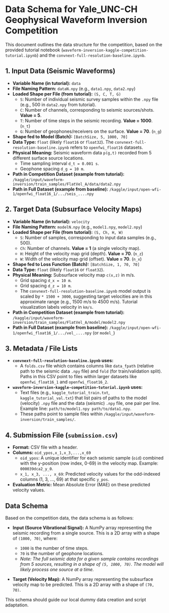 # Data Schema for Yale_UNC-CH Geophysical Waveform Inversion Competition

This document outlines the data structure for the competition, based on the provided tutorial notebook (`waveform-inversion-kaggle-competition-tutorial.ipynb`) and the `convnext-full-resolution-baseline.ipynb`.

## 1. Input Data (Seismic Waveforms)

-   **Variable Name (in tutorial):** `data`
-   **File Naming Pattern:** `dataN.npy` (e.g., `data1.npy`, `data2.npy`)
-   **Loaded Shape per File (from tutorial):** `(S, C, T, G)`
    -   `S`: Number of individual seismic survey samples within the `.npy` file (e.g., 500 in `data2.npy` from tutorial).
    -   `C`: Number of channels, corresponding to seismic sources/shots. **Value = 5**.
    -   `T`: Number of time steps in the seismic recording. **Value = 1000**. (`n_t`)
    -   `G`: Number of geophones/receivers on the surface. **Value = 70**. (`n_g`)
-   **Shape fed to Model (Batch):** `[BatchSize, 5, 1000, 70]`
-   **Data Type:** `float` (likely `float16` or `float32`). The `convnext-full-resolution-baseline.ipynb` refers to `openfwi_float16` datasets.
-   **Physical Meaning:** Seismic waveform data `p(g,t)` recorded from 5 different surface source locations.
    -   Time sampling interval `d_t = 0.001 s`.
    -   Geophone spacing `d_g = 10 m`.
-   **Path in Competition Dataset (example from tutorial):** `/kaggle/input/waveform-inversion/train_samples/FlatVel_A/data/data2.npy`
-   **Path in Full Dataset (example from baseline):** `/kaggle/input/open-wfi-1/openfwi_float16_1/.../seis_....npy`

## 2. Target Data (Subsurface Velocity Maps)

-   **Variable Name (in tutorial):** `velocity`
-   **File Naming Pattern:** `modelN.npy` (e.g., `model1.npy`, `model2.npy`)
-   **Loaded Shape per File (from tutorial):** `(S, Ch, H, W)`
    -   `S`: Number of samples, corresponding to input data samples (e.g., 500).
    -   `Ch`: Number of channels. **Value = 1** (a single velocity map).
    -   `H`: Height of the velocity map grid (depth). **Value = 70**. (`n_z`)
    -   `W`: Width of the velocity map grid (offset). **Value = 70**. (`n_x`)
-   **Shape fed to Loss Function (Batch):** `[BatchSize, 1, 70, 70]`
-   **Data Type:** `float` (likely `float16` or `float32`).
-   **Physical Meaning:** Subsurface velocity map `c(x,z)` in m/s.
    -   Grid spacing `d_x = 10 m`.
    -   Grid spacing `d_z = 10 m`.
    -   The `convnext-full-resolution-baseline.ipynb` model output is scaled by `* 1500 + 3000`, suggesting target velocities are in this approximate range (e.g., 1500 m/s to 4500 m/s). Tutorial visualization labels velocity in `km/s`.
-   **Path in Competition Dataset (example from tutorial):** `/kaggle/input/waveform-inversion/train_samples/FlatVel_A/model/model2.npy`
-   **Path in Full Dataset (example from baseline):** `/kaggle/input/open-wfi-1/openfwi_float16_1/.../vel_....npy` (or `model_`)

## 3. Metadata / File Lists

-   **`convnext-full-resolution-baseline.ipynb` uses:**
    -   A `folds.csv` file which contains columns like `data_fpath` (relative path to the seismic data `.npy` file) and `fold` (for train/validation split). Paths in this CSV point to files within larger datasets like `openfwi_float16_1` and `openfwi_float16_2`.
-   **`waveform-inversion-kaggle-competition-tutorial.ipynb` uses:**
    -   Text files (e.g., `kaggle_tutorial_train.txt`, `kaggle_tutorial_val.txt`) that list pairs of paths to the model (velocity) `.npy` file and the data (seismic) `.npy` file, one pair per line. Example line: `path/to/model1.npy path/to/data1.npy`.
    -   These paths point to sample files within `/kaggle/input/waveform-inversion/train_samples/`.

## 4. Submission File (`submission.csv`)

-   **Format:** CSV file with a header.
-   **Columns:** `oid_ypos,x_1,x_3,...,x_69`
    -   `oid_ypos`: A unique identifier for each seismic sample (`oid`) combined with the y-position (row index, 0-69) in the velocity map. Example: `000039dca2_y_0`.
    -   `x_1, x_3, ..., x_69`: Predicted velocity values for the odd-indexed columns (1, 3, ..., 69) at that specific `y_pos`.
-   **Evaluation Metric:** Mean Absolute Error (MAE) on these predicted velocity values.

## Data Schema

Based on the competition data, the data schema is as follows:

*   **Input (Source Vibrational Signal):** A NumPy array representing the seismic recording from a single source. This is a 2D array with a shape of `(1000, 70)`, where:
    *   `1000` is the number of time steps.
    *   `70` is the number of geophone locations.
    *   *Note: The full seismic data for a given sample contains recordings from 5 sources, resulting in a shape of `(5, 1000, 70)`. The model will likely process one source at a time.*

*   **Target (Velocity Map):** A NumPy array representing the subsurface velocity map to be predicted. This is a 2D array with a shape of `(70, 70)`.

This schema should guide our local dummy data creation and script adaptation. 